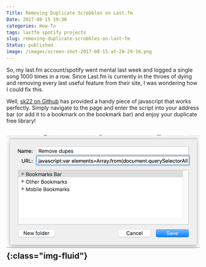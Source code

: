 ```yaml
---
Title: Removing Duplicate Scrobbles on Last.fm
Date: 2017-08-15 19:30
categories: How-To
tags: lastfm spotify projects
slug: removing-duplicate-scrobbles-on-last-fm
Status: published
image: /images/screen-shot-2017-08-15-at-20-29-16.png
---
```


So, my last.fm account/spotify went mental last week and logged a single song 1000 times in a row. Since Last.fm is currently in the throes of dying and removing every last useful feature from their site, I was wondering how I could fix this.

Well, [sk22 on Github](https://gist.github.com/sk22/39cc280840f9d82df574c15d6eda6629) has provided a handy piece of javascript that works perfectly. Simply navigate to the page and enter the script into your address bar (or add it to a bookmark on the bookmark bar) and enjoy your duplicate free library!

![Screen Shot 2017-08-15 at 20.29.16](/images/screen-shot-2017-08-15-at-20-29-16.png){:class="img-fluid"}
------------------------------------------------------------------------
